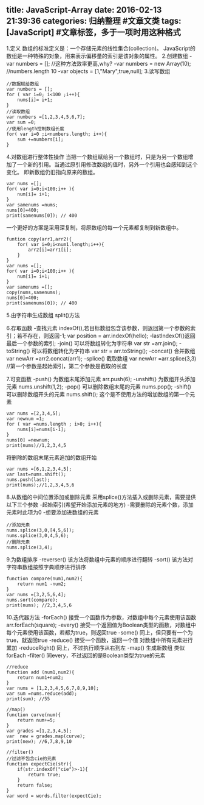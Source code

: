 title: JavaScript-Array
date: 2016-02-13 21:39:36
categories: 归纳整理 #文章文类
tags: [JavaScript] #文章标签，多于一项时用这种格式
---
1.定义
数组的标准定义是：一个存储元素的线性集合(collection)。
JavaScript的数组是一种特殊的对象，用来表示偏移量的索引是该对象的属性。
2.创建数组
-var numbers = [];  //这种方法效率更高,why?
-var numbers = new Array(10); //numbers.length 10
-var objects = [1,"Mary",true,null];
3.读写数组

```
//数据赋给数组
var numbers = [];
for ( var i=0; i<100 ;i++){
    nums[i]= i+1;
}
//读取数组
var numbers =[1,2,3,4,5,6,7];
var sum =0;
//使用length控制数组长度
for( var i=0 ;i<numbers.length; i++){
    sum +=numbers[i];
}
```

4.对数组进行整体性操作
当把一个数组赋给另一个数组时，只是为另一个数组增加了一个新的引用。当通过原引用修改数组的值时，另外一个引用也会感知到这个变化。
即新数组仍旧指向原来的数组。
```
var nums =[];
for( var i=0;i<100;i++ ){
    num[i]= i+1;
}
var samenums =nums;
nums[0]=400;
print(samenums[0]); // 400
```
一个更好的方案是采用深复制，将原数组的每一个元素都复制到新数组中。
```
funtion copy(arr1,arr2){
    for( var i=0;i<num1.length;i++){
        arr2[i]=arr1[i];
    }
}
var nums =[];
for( var i=0;i<100;i++ ){
    num[i]= i+1;
}
var samenums =[];
copy(nums,samenums);
nums[0]=400;
print(samenums[0]); // 400
```

5.由字符串生成数组
split()方法

6.存取函数
-查找元素 indexOf(),若目标数组包含该参数，则返回第一个参数的索引；若不存在，则返回-1;   var position = arr.indexOf(hello);
-lastIndexOf()返回最后一个参数的索引;
-join() 可以将数组转化为字符串 var str =arr.join();
-toString() 可以将数组转化为字符串  var str = arr.toString();
-concat() 合并数组  var newArr =arr2.concat(arr1);
-splice() 截取数组 var newArr =arr.splice(3,3) //第一个参数是起始索引，第二个参数是截取的长度

7.可变函数
-push() 为数组末尾添加元素 arr.push(6);
-unshift() 为数组开头添加元素 nums.unshift(1,2);
-pop() 可以删除数组末尾的元素 nums.pop();
-shift() 可以删除数组开头的元素 nums.shift();
这个是不使用方法的增加数组的第一个元素
```
var nums =[2,3,4,5];
var newnum =1;
for ( var =nums.length ; i>0; i++){
    nums[i]=nums[i-1];
}
nums[0] =newnum;
print(nums)//1,2,3,4,5
```
将删除的数组末尾元素追加的数组开始
```
var nums =[6,1,2,3,4,5];
var last=nums.shift();
nums.push(last);
print(nums);//1,2,3,4,5,6
```

8.从数组的中间位置添加或删除元素
采用splice()方法插入或删除元素，需要提供以下三个参数
-起始索引(希望开始添加元素的地方)
-需要删除的元素个数，添加元素时此项为0
-想要添加进数组的元素
```
//添加元素
nums.splice(3,0,[4,5,6]);
nums.splice(3,0,4,5,6);
//删除元素
nums.splice(3,4);
```

9.为数组排序
-reverser() 该方法将数组中元素的顺序进行翻转
-sort() 该方法对字符串数组按照字典顺序进行排序
```
function compare(num1,num2){
    return num1 -num2;
}
var nums =[3,2,5,6,4];
nums.sort(compare);
print(nums); //2,3,4,5,6
```

10.迭代器方法
    -forEach() 接受一个函数作为参数，对数组中每个元素使用该函数
    arr.forEach(square);
    -every() 接受一个返回值为Boolean类型的函数，对数组中每个元素使用该函数，若都为true，则返回true
    -some() 同上，但只要有一个为true，就返回true
    -reduce() 接受一个函数，返回一个值 对数组中所有元素进行累加
    -reduceRight() 同上，不过执行顺序从右到左
    -map() 生成新数组 类似forEach
    -filter() 同every，不过返回的是Boolean类型为true的元素
    
```
//reduce
function add (num1,num2){
    return num1+num2;
}
var nums = [1,2,3,4,5,6,7,8,9,10];
var sum =nums.reduce(add);
print(sum); //55

//map()
function curve(num){
    return num+=5;
}
var grades =[1,2,3,4,5];
var  new = grades.map(curve);
print(new); //6,7,8,9,10

//filter()
//过滤不包含cie的元素
function expectCie(str){
    if(str.indexOf("cie")>-1){
        return true;
    }
    return false;
}
var word = words.filter(expectCie);
```

